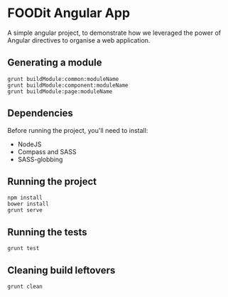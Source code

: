 # FOODit Angular App

A simple angular project, to demonstrate how we leveraged the power of Angular directives to organise a web application.

## Generating a module

    grunt buildModule:common:moduleName
    grunt buildModule:component:moduleName
    grunt buildModule:page:moduleName

## Dependencies

Before running the project, you'll need to install:

- NodeJS
- Compass and SASS
- SASS-globbing

## Running the project

    npm install
    bower install
    grunt serve

## Running the tests

    grunt test

## Cleaning build leftovers

    grunt clean
